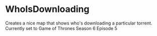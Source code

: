 # WhoIsDownloading
Creates a nice map that shows who's downloading a particular torrent. Currently set to Game of Thrones Season 6 Episode 5
